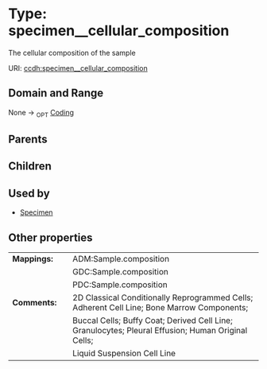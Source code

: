 
# Type: specimen__cellular_composition


The cellular composition of the sample

URI: [ccdh:specimen__cellular_composition](https://example.org/ccdh/specimen__cellular_composition)


## Domain and Range

None ->  <sub>OPT</sub> [Coding](Coding.md)

## Parents


## Children


## Used by

 * [Specimen](Specimen.md)

## Other properties

|  |  |  |
| --- | --- | --- |
| **Mappings:** | | ADM:Sample.composition |
|  | | GDC:Sample.composition |
|  | | PDC:Sample.composition |
| **Comments:** | | 2D Classical Conditionally Reprogrammed Cells; Adherent Cell Line; Bone Marrow Components; |
|  | | Buccal Cells; Buffy Coat; Derived Cell Line; Granulocytes; Pleural Effusion; Human Original Cells; |
|  | | Liquid Suspension Cell Line  |

